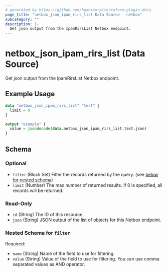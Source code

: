 ```yaml
---
# generated by https://github.com/hashicorp/terraform-plugin-docs
page_title: "netbox_json_ipam_rirs_list Data Source - netbox"
subcategory: ""
description: |-
  Get json output from the IpamRirsList Netbox endpoint.
---
```


# netbox_json_ipam_rirs_list (Data Source)

Get json output from the IpamRirsList Netbox endpoint.

## Example Usage

```terraform
data "netbox_json_ipam_rirs_list" "test" {
  limit = 0
}

output "example" {
  value = jsondecode(data.netbox_json_ipam_rirs_list.test.json)
}
```

<!-- schema generated by tfplugindocs -->
## Schema

### Optional

- `filter` (Block Set) Filter the records returned by the query. (see [below for nested schema](#nestedblock--filter))
- `limit` (Number) The max number of returned results. If 0 is specified, all records will be returned.

### Read-Only

- `id` (String) The ID of this resource.
- `json` (String) JSON output of the list of objects for this Netbox endpoint.

<a id="nestedblock--filter"></a>
### Nested Schema for `filter`

Required:

- `name` (String) Name of the field to use for filtering.
- `value` (String) Value of the field to use for filtering. You can use comma separated values as AND operator.
